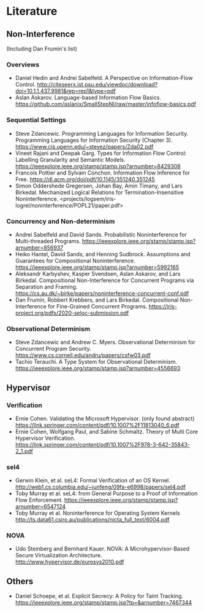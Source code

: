 # Literature

## Non-Interference
(Including Dan Frumin's list)

### Overviews

- Daniel Hedin and Andrei Sabelfeld. A Perspective on Information-Flow Control.  <http://citeseerx.ist.psu.edu/viewdoc/download?doi=10.1.1.437.9981&rep=rep1&type=pdf> 
- Aslan Askarov. Language-based Information Flow Basics. <https://github.com/aslanix/SmallStepNI/raw/master/infoflow-basics.pdf>

### Sequential Settings

- Steve Zdancewic. Programming Languages for Information Security. Programming Languages for Information Security (Chapter 3). <https://www.cis.upenn.edu/~stevez/papers/Zda02.pdf>
- Vineet Rajani and Deepak Garg. Types for Information Flow Control: Labelling Granularity and Semantic Models. <https://ieeexplore.ieee.org/stamp/stamp.jsp?arnumber=8429308>
- Francois Pottier and Sylvain Conchon. Information Flow Inference for Free. <https://dl.acm.org/doi/pdf/10.1145/351240.351245>
- Simon Oddershede Gregersen, Johan Bay, Amin Timany, and Lars Birkedal. Mechanized Logical Relations for Termination-Insensitive Noninterference. <projects/logsem/iris-logrel/noninterference/POPL21/paper.pdf>

### Concurrency and Non-determinism

- Andrei Sabelfeld and David Sands. Probabilistic Noninterference for Multi-threaded Programs. <https://ieeexplore.ieee.org/stamp/stamp.jsp?arnumber=856937>
- Heiko Hantel, David Sands, and Henning Sudbrock. Assumptions and Guarantees for Compositional Noninterference. <https://ieeexplore.ieee.org/stamp/stamp.jsp?arnumber=5992165>
- Aleksandr Karbyshev, Kasper Svendsen, Aslan Askarov, and Lars Birkedal. Compositional Non-Interference for Concurrent Programs via Separation and Framing. <https://cs.au.dk/~birke/papers/noninterference-concurrent-conf.pdf>
- Dan Frumin, Robbert Krebbers, and Lars Birkedal. Compositional Non-Interference for Fine-Grained Concurrent Programs. <https://iris-project.org/pdfs/2020-seloc-submission.pdf>

### Observational Determinism
- Steve Zdancewic and Andrew C. Myers. Observational Determinism for Concurrent Program Security. <https://www.cs.cornell.edu/andru/papers/csfw03.pdf>
- Tachio Terauchi. A Type System for Observational Determinism. <https://ieeexplore.ieee.org/stamp/stamp.jsp?arnumber=4556693>

## Hypervisor

### Verification
- Ernie Cohen. Validating the Microsoft Hypervisor. (only found abstract) <https://link.springer.com/content/pdf/10.1007%2F11813040_6.pdf>
- Ernie Cohen, Wolfgang Paul, and Sabine Schmaltz. Theory of Multi Core Hypervisor Verification. <https://link.springer.com/content/pdf/10.1007%2F978-3-642-35843-2_1.pdf>

### sel4
- Gerwin Klein, et al. seL4: Formal Verification of an OS Kernel. <http://web1.cs.columbia.edu/~junfeng/09fa-e6998/papers/sel4.pdf>
- Toby Murray et al. seL4: from General Purpose to a Proof of Information Flow Enforcement. <https://ieeexplore.ieee.org/stamp/stamp.jsp?arnumber=6547124>
- Toby Murray et al. Noninterference for Operating System Kernels <http://ts.data61.csiro.au/publications/nicta_full_text/6004.pdf>

### NOVA
- Udo Steinberg and Bernhard Kauer. NOVA: A Microhypervisor-Based Secure Virtualization Architecture. <http://www.hypervisor.de/eurosys2010.pdf>

## Others

- Daniel Schoepe, et al. Explicit Secrecy: A Policy for Taint Tracking. <https://ieeexplore.ieee.org/stamp/stamp.jsp?tp=&arnumber=7467344>
